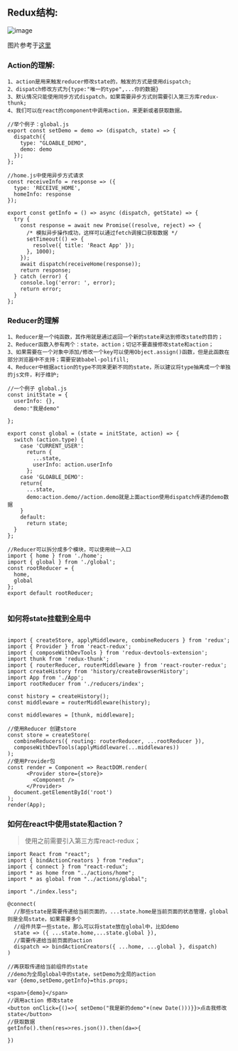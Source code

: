 ## Redux结构:

![image](https://images2015.cnblogs.com/blog/593627/201604/593627-20160418100233882-504389266.png)

图片参考于[这里](https://www.cnblogs.com/wilber2013/p/5403350.html)

### Action的理解:  
    1、action是用来触发reducer修改state的，触发的方式是使用dispatch;
    2、dispatch修改方式为{type:"唯一的type",...你的数据}
    3、默认情况只能使用同步方式dispatch，如果需要异步方式则需要引入第三方库redux-thunk;
    4、我们可以在react的component中调用action，来更新或者获取数据。

```
//举个例子：global.js
export const setDemo = demo => (dispatch, state) => {
  dispatch({
    type: "GLOABLE_DEMO",
    demo: demo
  });
};

//home.js中使用异步方式请求
const receiveInfo = response => ({
  type: 'RECEIVE_HOME',
  homeInfo: response
});

export const getInfo = () => async (dispatch, getState) => {
  try {
    const response = await new Promise((resolve, reject) => {
      /* 模拟异步操作成功，这样可以通过fetch调接口获取数据 */
      setTimeout(() => {
        resolve({ title: 'React App' });
      }, 1000);
    });
    await dispatch(receiveHome(response));
    return response;
  } catch (error) {
    console.log('error: ', error);
    return error;
  }
};

```


### Reducer的理解

    1、Reducer是一个纯函数，其作用就是通过返回一个新的state来达到修改state的目的；
    2、Reducer函数入参有两个：state，action；切记不要直接修改state和action；
    3、如果需要在一个对象中添加/修改一个key可以使用Object.assign()函数，但是此函数在部分浏览器中不支持；需要安装babel-polifill;
    4、Reducer中根据action的type不同来更新不同的state，所以建议将type抽离成一个单独的js文件，利于维护;


```
//一个例子 global.js
const initState = {
  userInfo: {},
  demo:"我是demo"
  
};

export const global = (state = initState, action) => {
  switch (action.type) {
    case 'CURRENT_USER':
      return {
        ...state,
        userInfo: action.userInfo
      };
    case 'GLOABLE_DEMO':
    return{
      ...state,
      demo:action.demo//action.demo就是上面action使用dispatch传递的demo数据
    }
    default:
      return state;
  }
};

//Reducer可以拆分成多个模块，可以使用统一入口
import { home } from './home';
import { global } from './global';
const rootReducer = {
  home,
  global
};
export default rootReducer;


```

### 如何将state挂载到全局中

```

import { createStore, applyMiddleware, combineReducers } from 'redux';
import { Provider } from 'react-redux';
import { composeWithDevTools } from 'redux-devtools-extension';
import thunk from 'redux-thunk';
import { routerReducer, routerMiddleware } from 'react-router-redux';
import createHistory from 'history/createBrowserHistory';
import App from './App';
import rootReducer from './reducers/index';

const history = createHistory();
const middleware = routerMiddleware(history);

const middlewares = [thunk, middleware];

//使用Reducer 创建store
const store = createStore(
  combineReducers({ routing: routerReducer, ...rootReducer }),
  composeWithDevTools(applyMiddleware(...middlewares))
);
//使用Provider包
const render = Component => ReactDOM.render(
      <Provider store={store}>
        <Component />
      </Provider>
  document.getElementById('root')
);
render(App);

```


### 如何在react中使用state和action？

> 使用之前需要引入第三方库react-redux；

```
import React from "react";
import { bindActionCreators } from "redux";
import { connect } from "react-redux";
import * as home from "../actions/home";
import * as global from "../actions/global";

import "./index.less";

@connect(
  //那些state是需要传递给当前页面的，...state.home是当前页面的状态管理，global则是全局state，如果需要多个
  //组件共享一些state，那么可以将state放在global中，比如demo
  state => ({ ...state.home,...state.global }),
  //需要传递给当前页面的action
  dispatch => bindActionCreators({ ...home, ...global }, dispatch)
)

//再获取传递给当前组件的state
//demo为全局global中的state，setDemo为全局的action
var {demo,setDemo,getInfo}=this.props;

<span>{demo}</span>
//调用action 修改state
<button onClick={()=>{ setDemo("我是新的demo"+(new Date()))}}>点击我修改state</button>
//获取数据
getInfo().then(res=>res.json()).then(da=>{
    
})
```
